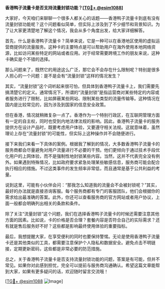 **香港鸭子流量卡是否支持流量封锁功能？[[TG💪+ @esim1088](https://t.me/s/esim1088)]**

大家好，今天咱们来聊聊一个很多人都关心的话题——香港鸭子流量卡到底有没有流量封锁功能呢？这个问题看似简单，但实际上涉及到了不少细节和背景知识。为了让大家更清楚地了解这个情况，我会从多个角度出发，给大家详细解答。

首先，什么是香港鸭子流量卡？简单来说，它是一种可以在香港地区使用的虚拟运营商提供的流量服务。这种卡的主要特点是可以帮助用户在海外使用本地网络资源，比如访问某些特定的网站或者应用。对于经常需要跨境工作的朋友来说，这种卡确实是个不错的选择。

那么问题来了，既然它的用途这么广泛，那它会不会存在什么限制呢？特别是很多人担心的一个问题：是不是会有“流量封锁”这样的情况发生？

其实，“流量封锁”这个词听起来很可怕，但具体到香港鸭子流量卡上，我们需要先搞清楚它的定义。通常情况下，所谓的“流量封锁”是指运营商对某些特定的内容或者服务进行了限制，比如屏蔽某些网站、限制某些类型的流量传输等。这种情况在国内是比较常见的，因为涉及到国家的信息安全政策。

但在香港，情况就稍微复杂一点了。香港作为一个特别行政区，在互联网管理方面有一定的自主权，同时也受到内地法律法规的影响。因此，香港鸭子流量卡的服务提供方在设计产品时，既要考虑用户体验，又要遵守相关法规。这就意味着，虽然理论上存在“流量封锁”的可能性，但实际上这种操作并不会随便进行。

接下来我们来看一下具体的案例。根据我了解到的情况，大多数香港鸭子流量卡的服务商都会尽量避免对用户流量进行不必要的干预。他们更倾向于通过技术手段优化用户的上网体验，而不是强制性地封锁某些内容。当然，这并不代表完全没有例外。如果遇到特殊情况，比如政府要求紧急处理某些敏感信息，服务商可能会配合执行相应的措施。不过这类事件的发生频率非常低，而且通常是基于公共利益的考量。

说到这里，可能有小伙伴会问：“那我怎么知道我的流量会不会被封锁呢？”其实，最好的办法就是直接咨询客服。每个服务商都有专门的客服团队，他们会根据你的需求给出最准确的答案。此外，你还可以查看服务商的官方网站或者用户协议，上面一般都会明确列出相关的条款和条件。

除了关注“流量封锁”这个问题，我们在选择香港鸭子流量卡的时候还需要注意其他方面的因素。比如说，卡的价格是否合理？套餐内容是否符合自己的实际需求？还有就是售后服务好不好？这些都是影响最终使用体验的重要指标。

最后，我想提醒大家，在享受便利的同时也要保持警惕。无论是使用香港鸭子流量卡还是其他类似的工具，都需要注意保护个人隐私和数据安全。避免点击不明链接，定期更新密码，这些都是非常必要的防范措施。

总之，关于香港鸭子流量卡是否支持流量封锁功能的问题，答案是有可能，但并不常见。如果你对此感到担忧，完全可以提前与服务商沟通确认。希望这篇文章能帮到大家，如果有更多疑问的话，欢迎随时留言交流哦！

[[TG💪+ @esim1088](https://t.me/s/esim1088) ![Image](https://i.postimg.cc/4NQfJmqS/Snipaste-2025-05-13-00-14-12.png)]